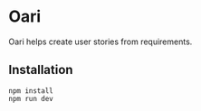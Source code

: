 # Oari

Oari helps create user stories from requirements.

## Installation
```shell
npm install
npm run dev
```
